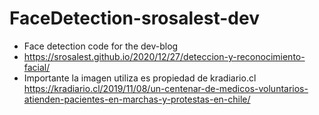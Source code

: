 # FaceDetection-srosalest-dev
- Face detection code for the dev-blog
- https://srosalest.github.io/2020/12/27/deteccion-y-reconocimiento-facial/
- Importante la imagen utiliza es propiedad de kradiario.cl https://kradiario.cl/2019/11/08/un-centenar-de-medicos-voluntarios-atienden-pacientes-en-marchas-y-protestas-en-chile/
